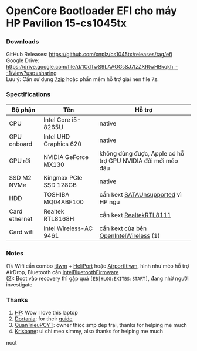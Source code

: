 # OpenCore Bootloader EFI cho máy HP Pavilion 15-cs1045tx

### Downloads
GitHub Releases: https://github.com/xnplz/cs1045tx/releases/tag/efi  
Google Drive: https://drive.google.com/file/d/1CdTwS9LAAOGsSJ7IzZXRtwHBkqkh_--1/view?usp=sharing  
Lưu ý: Cần sử dụng [7zip](https://7zip.org) hoặc phần mềm hỗ trợ giải nén file 7z.

### Spectifications
| Bộ phận | Tên | Hỗ trợ |
| ------- | --- | ------ |
| CPU | Intel Core i5-8265U | native |
| GPU onboard | Intel UHD Graphics 620 | native |
| GPU rời | NVIDIA GeForce MX130 | không dùng được, Apple có hỗ trợ GPU NVIDIA đời mới méo đâu |
| SSD M2 NVMe | Kingmax PCIe SSD 128GB | native |
| HDD | TOSHIBA MQ04ABF100 | cần kext [SATAUnsupported](https://github.com/khronokernel/Legacy-Kexts/blob/master/Injectors/Zip/SATA-unsupported.kext.zip) vì HP ngu |
| Card ethernet | Realtek RTL8168H | cần kext [RealtekRTL8111](https://github.com/Mieze/RTL8111_driver_for_OS_X/) |
| Card wifi | Intel Wireless-AC 9461 | cần kext của bên [OpenIntelWireless](https://github.com/OpenIntelWireless) (1) |

### Notes
(1): Wifi cần combo [itlwm](https://github.com/OpenIntelWireless/itlwm) + [HeliPort](https://github.com/OpenIntelWireless/HeliPort) hoặc [AirportItlwm](https://github.com/OpenIntelWireless/itlwm), hình như méo hỗ trợ AirDrop, Bluetooth cần [IntelBluetoothFirmware](https://github.com/OpenIntelWireless/IntelBluetoothFirmware)  
(2): Boot vào recovery thì gặp quả `[EB|#LOG:EXITBS:START]`, đang nhờ người investigate

### Thanks
1. [HP](https://www.hp.com/vn-vi/home.html): Wow I love this laptop
2. [Dortania](https://github.com/dortania): for their [guide](https://dortania.github.io/OpenCore-Install-Guide)
3. [QuanTrieuPCYT](https://github.com/quantrieupcyt): owner thicc smp dep trai, thanks for helping me much
4. [Krisbane](https://github.com/krisbane): ui chi meo simmy, also thanks for helping me much

ncct
